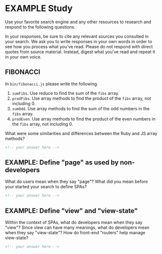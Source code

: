 # EXAMPLE Study

Use your favorite search engine and any other resources to research and
respond to the following questions.

In your responses, be sure to cite any relevant sources you consulted in your
search. We ask you to write responses in your own words in order to see how you
process what you've read. Please do not respond with direct quotes from source
material. Instead, digest what you've read and repeat it in your own voice.


## FIBONACCI

In `bin/fibonacci.js` please write the following.
1. `sumFibs`. Use reduce to find the sum of the `fibs` array.
2. `prodFibs`. Use array methods to find the product of the `fibs` array, not including 0.
3. `sumOdd`. Use array methods to find the sum of the odd numbers in the `fibs` array.
4. `prodEven`. Use array methods to find the product of the even numbers in the `fibs` array, not including 0.


What were some similarities and differences between the Ruby and JS array methods?

```md
<!-- your answer here -->
```

## EXAMPLE: Define "page" as used by non-developers

What do users mean when they say "page"? What did you mean before your started
your search to define SPAs?

```md
<!-- your answer here -->
```

## EXAMPLE: Define "view" and "view-state"

Within the context of SPAs, what do developers mean when they say "view"? Since
view can have many meanings, what do developers mean when they say "view-state"?
How do front-end "routers" help manage view-state?

```md
<!-- your answer here -->
```
